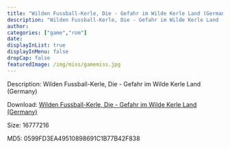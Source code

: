 ```yaml
---
title: "Wilden Fussball-Kerle, Die - Gefahr im Wilde Kerle Land (Germany)"
description: "Wilden Fussball-Kerle, Die - Gefahr im Wilde Kerle Land (Germany)"
author: 
categories: ["game","rom"]
date: 
displayInList: true
displayInMenu: false
dropCap: false
featuredImage: /img/miss/gamemiss.jpg
---
```


Description: Wilden Fussball-Kerle, Die - Gefahr im Wilde Kerle Land (Germany)

Download: <a style="text-decoration:underline;" href="https://mega.nz/#!nCIyGCKZ!2GUhQUJZOXp7bj3MQ0gZYc_KXEvtYAwWxM6dHyNZvC4" target = "_blank" rel = "nofollow" > Wilden Fussball-Kerle, Die - Gefahr im Wilde Kerle Land (Germany)</a>

Size: 16777216

MD5: 0599FD3EA49510898691C1B77B42F838

